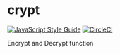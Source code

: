 # crypt

[![JavaScript Style Guide](https://cdn.rawgit.com/standard/standard/master/badge.svg)](https://github.com/standard/standard)
[![CircleCI](https://circleci.com/gh/Kiwup/tracker-service/tree/master.svg?style=shield&circle-token=)](https://circleci.com/gh/Kiwup/crypt/tree/master)

Encrypt and Decrypt function
